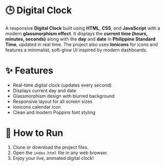 # 🕒 Digital Clock
A responsive **Digital Clock** built using **HTML**, **CSS**, and **JavaScript** with a modern **glassmorphism effect**. It displays the **current time (hours, minutes, seconds)** along with the **day** and **date** in **Philippine Standard Time**, updated in real time. The project also uses **Ionicons** for icons and features a minimalist, soft-glow UI inspired by modern dashboards.

# ✨ Features
- Real-time digital clock (updates every second)
- Displays current day and date
- Glassmorphism design with blurred background
- Responsive layout for all screen sizes
- Ionicons calendar icon
- Clean and modern Poppins font styling

# 🚀 How to Run
1. Clone or download the project files.
2. Open the `index.html` file in any web browser.
3. Enjoy your live, animated digital clock!
